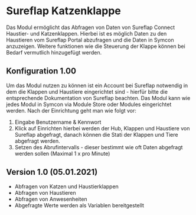 # Sureflap Katzenklappe
Das Modul ermöglicht das Abfragen von Daten von Sureflap Connect Haustier- und Katzenklappen. Hierbei ist es möglich Daten zu den Haustieren vom Sureflap Portal abzufragen und die Daten in Symcon anzuzeigen. Weitere funktionen wie die Steuerung der Klappe können bei Bedarf vermutlich hinzugefügt werden.

## Konfiguration 1.00
Um das Modul nutzen zu können ist ein Account bei Sureflap notwendig in dem die Klappen und Haustiere eingerichtet sind - hierfür bitte die entsprechende Dokumentation von Sureflap beachten. Das Modul kann wie jedes Modul in Symcon via Module Store oder Modules eingerichtet werden. Nach der Einrichtung geht man wie folgt vor:

1. Eingabe Benutzername & Kennwort
2. Klick auf Einrichten hierbei werden der Hub, Klappen und Haustiere von Sureflap abgefragt, danach können die Stati der Klappen und Tiere abgefragt werden.
3. Setzen des Abrufintervalls - dieser bestimmt wie oft Daten abgefragt werden sollen (Maximal 1 x pro Minute)


## Version 1.0 (05.01.2021)
* Abfragen von Katzen und Haustierklappen
* Abfragen von Haustieren
* Abfragen von Anwesenheiten
* Abgefragte Werte werden als Variablen bereitgestellt
